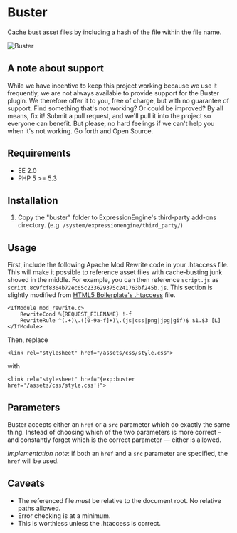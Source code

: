 # Buster

Cache bust asset files by including a hash of the file within the file name.

![Buster](http://images2.wikia.nocookie.net/__cb20111027201442/arresteddevelopment/images/thumb/5/5d/Buster.jpg/360px-Buster.jpg)

## A note about support

While we have incentive to keep this project working because we use it
frequently, we are not always available to provide support for the Buster
plugin. We therefore offer it to you, free of charge, but with no guarantee of
support. Find something that's not working? Or could be improved? By all
means, fix it! Submit a pull request, and we'll pull it into the project so
everyone can benefit. But please, no hard feelings if we can't help you when
it's not working. Go forth and Open Source.

## Requirements

* EE 2.0
* PHP 5 >= 5.3

## Installation

1. Copy the "buster" folder to ExpressionEngine's third-party add-ons
directory. (e.g. `/system/expressionengine/third_party/`)

## Usage

First, include the following Apache Mod Rewrite code in your .htaccess file.
This will make it possible to reference asset files with cache-busting junk
shoved in the middle. For example, you can then reference `script.js` as
`script.8c9fcf8364b72ec65c233629375c241763bf245b.js`. This section is slightly
modified from [HTML5 Boilerplate's .htaccess](https://github.com/h5bp/html5-boilerplate/blob/master/.htaccess#L511)
file.

```
<IfModule mod_rewrite.c>
	RewriteCond %{REQUEST_FILENAME} !-f
	RewriteRule ^(.+)\.([0-9a-f]+)\.(js|css|png|jpg|gif)$ $1.$3 [L]
</IfModule>
```

Then, replace

```
<link rel="stylesheet" href="/assets/css/style.css">
```

with

```
<link rel="stylesheet" href="{exp:buster href='/assets/css/style.css'}">
```

## Parameters

Buster accepts either an `href` or a `src` parameter which do exactly the same
thing. Instead of choosing which of the two parameters is more correct – and
constantly forget which is the correct parameter — either is allowed.

*Implementation note*: if both an `href` and a `src` parameter are specified,
the `href` will be used.

## Caveats

* The referenced file *must* be relative to the document root. No relative
  paths allowed.
* Error checking is at a minimum.
* This is worthless unless the .htaccess is correct.
